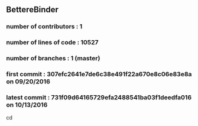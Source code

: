 ## BettereBinder
### number of contributors : 1
### number of lines of code : 10527
### number of branches : 1 (master)
### first commit : 307efc2641e7de6c38e491f22a670e8c06e83e8a on 09/20/2016
### latest commit : 731f09d64165729efa2488541ba03f1deedfa016 on 10/13/2016
cd 
